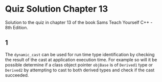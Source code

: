 # Quiz Solution Chapter 13

Solution to the quiz in chapter 13 of the book Sams Teach Yourself C++ - 8th Edition.

## 1

The `dynamic_cast` can be used for run time type identification by checking the result of the cast at application execution time. For example so will it be possible determine if a class object pointer `objBase` is of `Derived1` type or `Derived2` by attempting to cast to both derived types and check if the cast succeeded.
